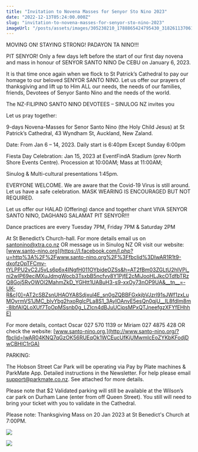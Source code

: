 ```yaml
---
title: "Invitation to Novena Masses for Senyor Sto Nino 2023"
date: "2022-12-13T05:24:00.000Z"
slug: "invitation-to-novena-masses-for-senyor-sto-nino-2023"
imageUrl: "/posts/assets/images/305230210_1788865424795430_3182611370615622357_n-1.jpg"
---
```


MOVING ON! STAYING STRONG! PADAYON TA NINO!!!

PIT SENYOR! Only a few days left before the start of our first day novena and mass in honour of SENYOR SANTO NINO De CEBU on January 6, 2023.

It is that time once again when we flock to St Patrick’s Cathedral to pay our homage to our beloved SENYOR SANTO NINO. Let us offer our prayers of thanksgiving and lift up to Him ALL our needs, the needs of our families, friends, Devotees of Senyor Santo Nino and the needs of the world.

The NZ-FILIPINO SANTO NINO DEVOTEES – SINULOG NZ invites you

Let us pray together:

9-days Novena-Masses for Senor Santo Nino (the Holy Child Jesus) at St Patrick’s Cathedral, 43 Wyndham St, Auckland, New Zaland.

Date: From Jan 6 – 14, 2023. Daily start is 6:40pm Except Sunday 6:00pm

Fiesta Day Celebration: Jan 15, 2023 at EventFindA Stadium (prev North Shore Events Centre). Procession at 10:00AM; Mass at 11:00AM;

Sinulog & Multi-cultural presentations 1:45pm.

EVERYONE WELCOME. We are aware that the Covid-19 Virus is still around. Let us have a safe celebration. MASK WEARING IS ENCOURAGED BUT NOT REQUIRED.

Let us offer our HALAD (Offering) dance and together chant VIVA SENYOR SANTO NINO, DAGHANG SALAMAT PIT SENYOR!!!

Dance practices are every Tuesday 7PM, Friday 7PM & Saturday 2PM

At St Benedict’s Church-hall. For more details email us on santonino@xtra.co.nz OR message us in Sinulog NZ OR visit our website: [www.santo-nino.org](https://l.facebook.com/l.php?u=http%3A%2F%2Fwww.santo-nino.org%2F%3Ffbclid%3DIwAR1R1t9-dxofzOpTFCmv-tYLPPU2vC2J5vLs6p6x4INgfH011OYbideOZSs&h=AT2fBm03ZGLtU2hIVPi_ni2wIP69eciMXuJdmgWocb3TsxbB5ncfvv8Y1PjfE2cMiJooHLJkcOTdfbTRzQ8Goj5RvOWOl2MahmZkD_YGHtt1UABuH3-s9-xxOy73nOP9UA&__tn__=-UK-R&c[0]=AT2cSBZsnUHAOYA8Sdjxul4E_sn0gZQBBFGxkjbVJzrl91sJWf1zxLuMOyrmVS1JMC_blvYbg2hxoRglcPLa8S1_3AyIOAnvE5esQn0qjU__IL8fdIm8m-8lbfAIQLoXUf7ToOpMSsnb0g_LZIcn4dBJuUCipsMPxQTJneefgzXFYfEHhhE)

For more details, contact Oscar 027 570 1139 or Miriam 027 4875 428 OR check the website: [www.santo-nino.org.](http://www.santo-nino.org/?fbclid=IwAR04KNQ7qGzOK56RUEqOk1WCEucUfKjUMwmIcEoZYKbKFodjDwCBHlC1rGA)

PARKING:

The Hobson Street Car Park will be operating via Pay by Plate machines & ParkMate App. Detailed instructions in the Newsletter. For help please email support@parkmate.co.nz. See attached for more details.

Please note that $2 Validated parking will still be available at the Wilson’s car park on Durham Lane (enter from off Queen Street). You still will need to bring your ticket with you to validate in the Cathedral.

Please note: Thanksgiving Mass on 20 Jan 2023 at St Benedict's Church at 7:00PM.

[![](https://i0.wp.com/santonino-nz.org/wp-content/uploads/2022/12/305230210_1788865424795430_3182611370615622357_n-1.jpg?resize=722%2C1024&ssl=1)](https://i0.wp.com/santonino-nz.org/wp-content/uploads/2022/12/305230210_1788865424795430_3182611370615622357_n-1.jpg?ssl=1)

[![](https://i0.wp.com/santonino-nz.org/wp-content/uploads/2022/12/319330710_6043155785708734_1617582512931564757_n-1.jpg?resize=768%2C1024&ssl=1)](https://i0.wp.com/santonino-nz.org/wp-content/uploads/2022/12/319330710_6043155785708734_1617582512931564757_n-1.jpg?ssl=1)